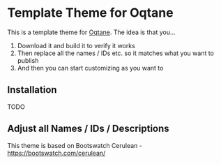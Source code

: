 # Template Theme for Oqtane

This is a template theme for [Oqtane](https://www.oqtane.org/). The idea is that you...

1. Download it and build it to verify it works
1. Then replace all the names / IDs etc. so it matches what you want to publish
1. And then you can start customizing as you want to 

## Installation

TODO

## Adjust all Names / IDs / Descriptions

This theme is based on Bootswatch Cerulean - https://bootswatch.com/cerulean/
